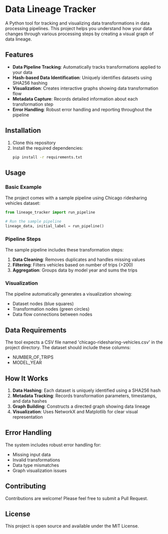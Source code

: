 # Data Lineage Tracker

A Python tool for tracking and visualizing data transformations in data processing pipelines. This project helps you understand how your data changes through various processing steps by creating a visual graph of data lineage.

## Features

- **Data Pipeline Tracking**: Automatically tracks transformations applied to your data
- **Hash-based Data Identification**: Uniquely identifies datasets using SHA256 hashing
- **Visualization**: Creates interactive graphs showing data transformation flow
- **Metadata Capture**: Records detailed information about each transformation step
- **Error Handling**: Robust error handling and reporting throughout the pipeline

## Installation

1. Clone this repository
2. Install the required dependencies:
   ```bash
   pip install -r requirements.txt
   ```

## Usage

### Basic Example

The project comes with a sample pipeline using Chicago ridesharing vehicles dataset:

```python
from lineage_tracker import run_pipeline

# Run the sample pipeline
lineage_data, initial_label = run_pipeline()
```

### Pipeline Steps

The sample pipeline includes these transformation steps:

1. **Data Cleaning**: Removes duplicates and handles missing values
2. **Filtering**: Filters vehicles based on number of trips (>200)
3. **Aggregation**: Groups data by model year and sums the trips

### Visualization

The pipeline automatically generates a visualization showing:
- Dataset nodes (blue squares)
- Transformation nodes (green circles)
- Data flow connections between nodes

## Data Requirements

The tool expects a CSV file named 'chicago-ridesharing-vehicles.csv' in the project directory. The dataset should include these columns:
- NUMBER_OF_TRIPS
- MODEL_YEAR

## How It Works

1. **Data Hashing**: Each dataset is uniquely identified using a SHA256 hash
2. **Metadata Tracking**: Records transformation parameters, timestamps, and data hashes
3. **Graph Building**: Constructs a directed graph showing data lineage
4. **Visualization**: Uses NetworkX and Matplotlib for clear visual representation

## Error Handling

The system includes robust error handling for:
- Missing input data
- Invalid transformations
- Data type mismatches
- Graph visualization issues

## Contributing

Contributions are welcome! Please feel free to submit a Pull Request.

## License

This project is open source and available under the MIT License.